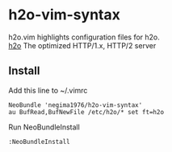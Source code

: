 # h2o-vim-syntax

h2o.vim highlights configuration files for h2o.  
[h2o](https://h2o.examp1e.net/) The optimized HTTP/1.x, HTTP/2 server 


## Install
Add this line to ~/.vimrc 

```vim
NeoBundle 'negima1976/h2o-vim-syntax'
au BufRead,BufNewFile /etc/h2o/* set ft=h2o
```

Run NeoBundleInstall
```
:NeoBundleInstall
```
